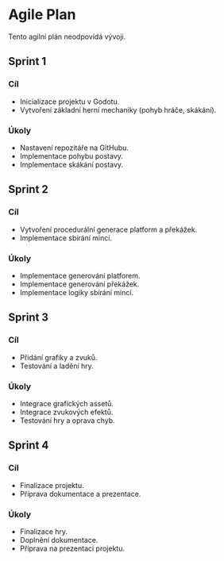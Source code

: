 # Agile Plan

Tento agilní plán neodpovídá vývoji.

## Sprint 1

### Cíl

- Inicializace projektu v Godotu.
- Vytvoření základní herní mechaniky (pohyb hráče, skákání).

### Úkoly

- Nastavení repozitáře na GitHubu.
- Implementace pohybu postavy.
- Implementace skákání postavy.

## Sprint 2

### Cíl

- Vytvoření procedurální generace platform a překážek.
- Implementace sbírání mincí.

### Úkoly

- Implementace generování platforem.
- Implementace generování překážek.
- Implementace logiky sbírání mincí.

## Sprint 3

### Cíl

- Přidání grafiky a zvuků.
- Testování a ladění hry.

### Úkoly

- Integrace grafických assetů.
- Integrace zvukových efektů.
- Testování hry a oprava chyb.

## Sprint 4

### Cíl

- Finalizace projektu.
- Příprava dokumentace a prezentace.

### Úkoly

- Finalizace hry.
- Doplnění dokumentace.
- Příprava na prezentaci projektu.


